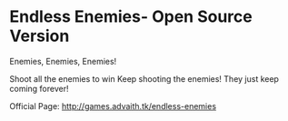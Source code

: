 # Endless Enemies- Open Source Version

Enemies, Enemies, Enemies!

Shoot all the enemies to win  Keep shooting the enemies! They just keep coming forever!

Official Page: http://games.advaith.tk/endless-enemies
